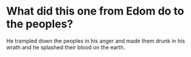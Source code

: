 # What did this one from Edom do to the peoples?

He trampled down the peoples in his anger and made them drunk in his wrath and he splashed their blood on the earth.
